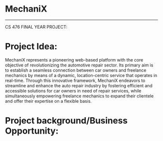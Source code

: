 # MechaniX

_______________________________________________________________________


CS 476 FINAL YEAR PROJECT:

# Project Idea:

MechaniX represents a pioneering web-based platform with the core objective of revolutionizing the automotive repair sector. Its primary aim is to establish a seamless connection between car owners and freelance mechanics by means of a dynamic, location-centric service that operates in real-time. Through this innovative framework, MechaniX endeavors to streamline and enhance the auto repair industry by fostering efficient and accessible solutions for car owners in need of repair services, while simultaneously empowering freelance mechanics to expand their clientele and offer their expertise on a flexible basis.


# Project background/Business Opportunity:


